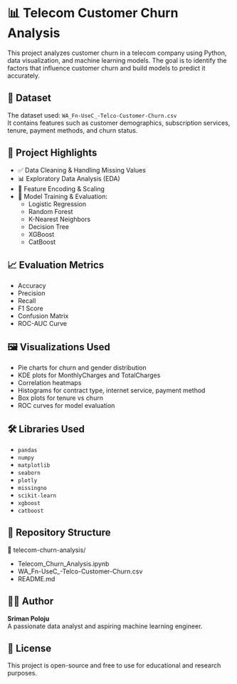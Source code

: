 # 📊 Telecom Customer Churn Analysis

This project analyzes customer churn in a telecom company using Python, data visualization, and machine learning models. The goal is to identify the factors that influence customer churn and build models to predict it accurately.

## 📁 Dataset

The dataset used: `WA_Fn-UseC_-Telco-Customer-Churn.csv`  
It contains features such as customer demographics, subscription services, tenure, payment methods, and churn status.

## 🚀 Project Highlights

- ✅ Data Cleaning & Handling Missing Values
- 📊 Exploratory Data Analysis (EDA)
- 📐 Feature Encoding & Scaling
- 🤖 Model Training & Evaluation:
  - Logistic Regression
  - Random Forest
  - K-Nearest Neighbors
  - Decision Tree
  - XGBoost
  - CatBoost

## 📈 Evaluation Metrics

- Accuracy
- Precision
- Recall
- F1 Score
- Confusion Matrix
- ROC-AUC Curve

## 🖼️ Visualizations Used

- Pie charts for churn and gender distribution
- KDE plots for MonthlyCharges and TotalCharges
- Correlation heatmaps
- Histograms for contract type, internet service, payment method
- Box plots for tenure vs churn
- ROC curves for model evaluation

## 🛠️ Libraries Used

- `pandas`
- `numpy`
- `matplotlib`
- `seaborn`
- `plotly`
- `missingno`
- `scikit-learn`
- `xgboost`
- `catboost`

## 📂 Repository Structure

📁 telecom-churn-analysis/
   - Telecom_Churn_Analysis.ipynb
   - WA_Fn-UseC_-Telco-Customer-Churn.csv
   - README.md


## 👨‍💻 Author

**Sriman Poloju**  
A passionate data analyst and aspiring machine learning engineer.

## 📝 License

This project is open-source and free to use for educational and research purposes.
